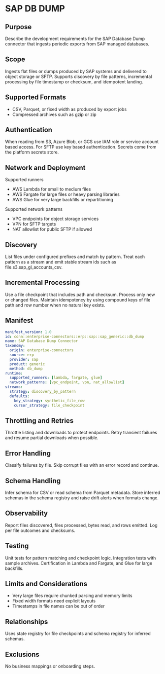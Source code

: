 # SAP DB DUMP

## Purpose
Describe the development requirements for the SAP Database Dump connector that ingests periodic exports from SAP managed databases.

## Scope
Ingests flat files or dumps produced by SAP systems and delivered to object storage or SFTP. 
Supports discovery by file patterns, incremental processing by file timestamp or checksum, and idempotent landing.

## Supported Formats
- CSV, Parquet, or fixed width as produced by export jobs
- Compressed archives such as gzip or zip

## Authentication
When reading from S3, Azure Blob, or GCS use IAM role or service account based access. 
For SFTP use key based authentication. 
Secrets come from the platform secrets store.

## Network and Deployment
Supported runners
- AWS Lambda for small to medium files
- AWS Fargate for large files or heavy parsing libraries
- AWS Glue for very large backfills or repartitioning

Supported network patterns
- VPC endpoints for object storage services
- VPN for SFTP targets
- NAT allowlist for public SFTP if allowed

## Discovery
List files under configured prefixes and match by pattern. 
Treat each pattern as a stream and emit stable stream ids such as file.s3.sap_gl_accounts_csv.

## Incremental Processing
Use a file checkpoint that includes path and checksum. 
Process only new or changed files. 
Maintain idempotency by using compound keys of file path and row number when no natural key exists.

## Manifest
```yaml
manifest_version: 1.0
id: conn::enterprise-connectors::erp::sap::sap_generic::db_dump
name: SAP Database Dump Connector
taxonomy:
  origin: enterprise-connectors
  source: erp
  provider: sap
  product: generic
  method: db_dump
runtime:
  supported_runners: [lambda, fargate, glue]
  network_patterns: [vpc_endpoint, vpn, nat_allowlist]
streams:
  strategy: discovery_by_pattern
  defaults:
    key_strategy: synthetic_file_row
    cursor_strategy: file_checkpoint
```

## Throttling and Retries
Throttle listing and downloads to protect endpoints. 
Retry transient failures and resume partial downloads when possible.

## Error Handling
Classify failures by file. 
Skip corrupt files with an error record and continue.

## Schema Handling
Infer schema for CSV or read schema from Parquet metadata. 
Store inferred schemas in the schema registry and raise drift alerts when formats change.

## Observability
Report files discovered, files processed, bytes read, and rows emitted. 
Log per file outcomes and checksums.

## Testing
Unit tests for pattern matching and checkpoint logic. 
Integration tests with sample archives. 
Certification in Lambda and Fargate, and Glue for large backfills.

## Limits and Considerations
- Very large files require chunked parsing and memory limits
- Fixed width formats need explicit layouts
- Timestamps in file names can be out of order

## Relationships
Uses state registry for file checkpoints and schema registry for inferred schemas.

## Exclusions
No business mappings or onboarding steps.
